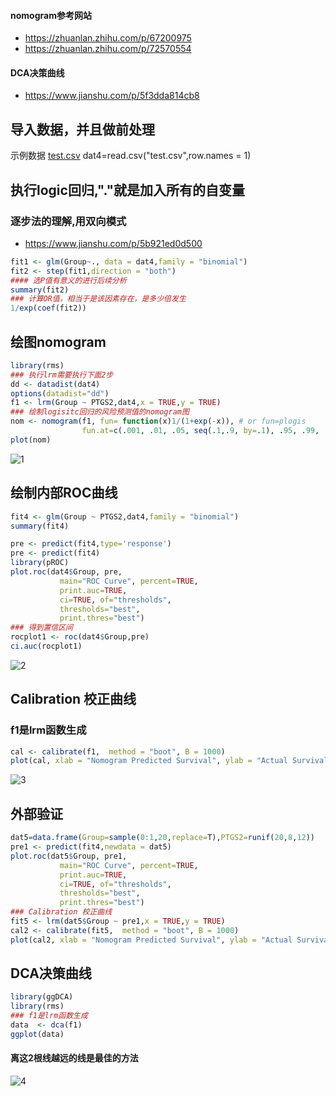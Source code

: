 #### nomogram参考网站
- https://zhuanlan.zhihu.com/p/67200975
- https://zhuanlan.zhihu.com/p/72570554
#### DCA决策曲线
- https://www.jianshu.com/p/5f3dda814cb8

## 导入数据，并且做前处理
示例数据
[test.csv](https://github.com/171909771/Statistics/files/8793007/test.csv)
dat4=read.csv("test.csv",row.names = 1)

## 执行logic回归,"."就是加入所有的自变量
### 逐步法的理解,用双向模式
- https://www.jianshu.com/p/5b921ed0d500
```r
fit1 <- glm(Group~., data = dat4,family = "binomial")
fit2 <- step(fit1,direction = "both")
#### 选P值有意义的进行后续分析
summary(fit2)
### 计算OR值，相当于是该因素存在，是多少倍发生
1/exp(coef(fit2))
```
## 绘图nomogram
```r
library(rms)
### 执行lrm需要执行下面2步
dd <- datadist(dat4)
options(datadist="dd")
f1 <- lrm(Group ~ PTGS2,dat4,x = TRUE,y = TRUE)
### 绘制logisitc回归的风险预测值的nomogram图
nom <- nomogram(f1, fun= function(x)1/(1+exp(-x)), # or fun=plogis
                fun.at=c(.001, .01, .05, seq(.1,.9, by=.1), .95, .99, .999), lp=F, funlabel="Risk")
plot(nom)
```

![1](https://user-images.githubusercontent.com/41554601/170861325-28cca281-b61a-428f-bdb2-233597d5164b.png)

## 绘制内部ROC曲线
```r
fit4 <- glm(Group ~ PTGS2,dat4,family = "binomial")
summary(fit4)

pre <- predict(fit4,type='response')
pre <- predict(fit4)
library(pROC)
plot.roc(dat4$Group, pre,
           main="ROC Curve", percent=TRUE,
           print.auc=TRUE,
           ci=TRUE, of="thresholds",
           thresholds="best",
           print.thres="best")
### 得到置信区间
rocplot1 <- roc(dat4$Group,pre)
ci.auc(rocplot1)
```
![2](https://user-images.githubusercontent.com/41554601/170861433-c64acc80-445a-438b-9d3c-032c0a021062.png)

## Calibration 校正曲线
### f1是lrm函数生成
```r
cal <- calibrate(f1,  method = "boot", B = 1000)
plot(cal, xlab = "Nomogram Predicted Survival", ylab = "Actual Survival",main = "Calibration Curve")
```
![3](https://user-images.githubusercontent.com/41554601/170861457-ac7376da-5038-4c45-8b11-967cca61ba40.png)


## 外部验证
```r
dat5=data.frame(Group=sample(0:1,20,replace=T),PTGS2=runif(20,8,12))
pre1 <- predict(fit4,newdata = dat5)
plot.roc(dat5$Group, pre1,
           main="ROC Curve", percent=TRUE,
           print.auc=TRUE,
           ci=TRUE, of="thresholds",
           thresholds="best",
           print.thres="best")
### Calibration 校正曲线
fit5 <- lrm(dat5$Group ~ pre1,x = TRUE,y = TRUE)
cal2 <- calibrate(fit5,  method = "boot", B = 1000)
plot(cal2, xlab = "Nomogram Predicted Survival", ylab = "Actual Survival",main = "Calibration Curve")
```

## DCA决策曲线
```r
library(ggDCA)
library(rms)
### f1是lrm函数生成
data  <- dca(f1)
ggplot(data)
```
#### 离这2根线越远的线是最佳的方法
![4](https://user-images.githubusercontent.com/41554601/170861467-581093e4-5ae4-4e05-a964-21342d91faad.png)
